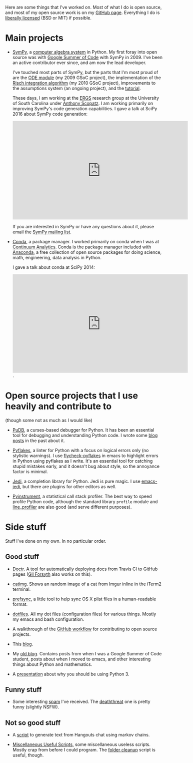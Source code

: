 Here are some things that I've worked on. Most of what I do is open source,
and most of my open source work is on my
[GitHub page](https://github.com/asmeurer). Everything I do is
[liberally licensed](http://copyfree.org/) (BSD or MIT) if possible.

# Main projects

- [SymPy](http://www.sympy.org/en/index.html), a
  [computer algebra system](https://en.wikipedia.org/wiki/Computer_algebra_system)
  in Python. My first foray into open source was with
  [Google Summer of Code](https://summerofcode.withgoogle.com/) with SymPy in 2009.
  I've been an active contributor ever since, and am now the lead developer.

  I've touched most parts of SymPy, but the parts that I'm most proud of are
  the [ODE module](http://docs.sympy.org/latest/modules/solvers/ode.html) (my
  2009 GSoC project), the implementation of the
  [Risch integration algorithm](https://en.wikipedia.org/wiki/Risch_algorithm)
  (my 2010 GSoC project), improvements to the assumptions system (an ongoing
  project), and the
  [tutorial](http://docs.sympy.org/latest/tutorial/index.html).

  These days, I am working at the [ERGS](http://www.ergs.sc.edu/) research
  group at the University of South Carolina under
  [Anthony Scopatz](http://www.ergs.sc.edu/people/scopatz.html). I am working
  primarily on improving SymPy's code generation capabilities. I gave a talk
  at SciPy 2016 about SymPy code generation:

  <iframe width="560" height="315"
  src="https://www.youtube.com/embed/nmI-cDAUjdE" frameborder="0"
  allowfullscreen></iframe>

  If you are interested in SymPy or have any questions about it, please email
  the [SymPy mailing list](https://groups.google.com/forum/#!forum/sympy).

- [Conda](http://conda.pydata.org/docs/), a package manager. I worked
  primarily on conda when I was at
  [Continuum Analytics](http://continuum.io/). Conda is the package manager
  included with [Anaconda](http://continuum.io/downloads), a free collection
  of open source packages for doing science, math, engineering, data analysis
  in Python.

  I gave a talk about conda at SciPy 2014:

  <iframe width="560" height="315"
  src="https://www.youtube.com/embed/UaIvrDWrIWM" frameborder="0"
  allowfullscreen></iframe>.

# Open source projects that I use heavily and contribute to

(though some not as much as I would like)

- [PuDB](http://mathema.tician.de/debug-python-in-style/), a curses-based
  debugger for Python. It has been an essential tool for debugging and
  understanding Python code. I wrote some
  [blog](https://asmeurersympy.wordpress.com/2010/06/04/pudb-a-better-python-debugger/)
  [posts](https://asmeurersympy.wordpress.com/2011/08/08/hacking-pudb-now-an-even-better-python-debugger/)
  in the past about it.

- [Pyflakes](https://pypi.python.org/pypi/pyflakes), a linter for Python with
  a focus on logical errors only (no stylistic warnings). I use
  [flycheck-pyflakes](https://github.com/Wilfred/flycheck-pyflakes) in emacs
  to highlight errors in Python using pyflakes as I write. It's an essential
  tool for catching stupid mistakes early, and it doesn't bug about style, so
  the annoyance factor is minimal.

- [Jedi](http://jedi.jedidjah.ch/en/latest/), a completion library for
  Python. Jedi is pure magic. I use
  [emacs-jedi](https://tkf.github.io/emacs-jedi/latest/), but there are
  plugins for other editors as well.

- [Pyinstrument](https://github.com/joerick/pyinstrument), a statistical call
  stack profiler. The best way to speed profile Python code, although the
  standard library `profile` module and
  [line_profiler](https://pypi.python.org/pypi/line_profiler) are also good
  (and serve different purposes).

# Side stuff

Stuff I've done on my own. In no particular order.

## Good stuff

- [Doctr](https://drdoctr.github.io/doctr/). A tool for automatically
  deploying docs from Travis CI to GitHub pages
  ([Gil Forsyth](https://github.com/gforsyth/) also works on this).

- [catimg](https://github.com/asmeurer/catimg/). Shows an random image of a
  cat from Imgur inline in the iTerm2 terminal.

- [prefsync](https://github.com/asmeurer/prefsync), a little tool to help
  sync OS X plist files in a human-readable format.

- [dotfiles](https://github.com/asmeurer/dotfiles). All my dot files
  (configuration files) for various things. Mostly my emacs and bash
  configuration.

- A walkthrough of the
  [GitHub workflow](http://asmeurer.com/git-workflow) for contributing
  to open source projects.

- This [blog](https://github.com/asmeurer/blog).

- My [old blog](https://asmeurersympy.wordpress.com/). Contains posts from
  when I was a Google Summer of Code student, posts about when I moved to
  emacs, and other interesting things about Python and mathematics.

- A
  [presentation](https://asmeurer.github.io/python3-presentation/slides.html)
  about why you should be using Python 3.

## Funny stuff

- Some interesting [spam](https://github.com/asmeurer/spam) I've received. The
  [deaththreat](https://github.com/asmeurer/spam/blob/master/deaththreat) one
  is pretty funny (slightly NSFW).

## Not so good stuff

- A [script](https://github.com/asmeurer/markov) to generate text from
  Hangouts chat using markov chains.

- [Miscellaneous Useful Scripts](https://github.com/asmeurer/Miscellaneous-Useful-Scripts),
  some miscellaneous useless scripts. Mostly crap from before I could
  program. The
  [folder cleanup](https://github.com/asmeurer/Miscellaneous-Useful-Scripts/blob/master/folder_cleanup.py)
  script is useful, though.
